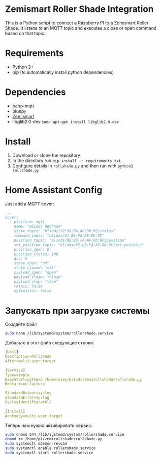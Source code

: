 # Zemismart Roller Shade Integration
This is a Python script to connect a Raspberry PI to a Zemismart Roller Shade. It listens to an MQTT topic and executes a close or open command based on that topic.

# Requirements

- Python 3+
- pip (to automatically install python dependencies)

# Dependencies
- paho-mqtt
- bluepy
- [Zemismart](https://github.com/GylleTanken/python-zemismart-roller-shade)
- libglib2.0-dev ```sudo apt-get install libglib2.0-dev```

# Install

1. Download or clone the repository:
2. In the directory run ```pip install -r requirements.txt```
3. Configure details in ```rollshade.py``` and then run with ```python3 rollshade.py```

# Home Assistant Config

Just add a MQTT cover:

```yaml
...
cover:
  - platform: mqtt
    name: "Blinds Bedroom"
    state_topic: "blinds/02:86:FA:AF:DD:9C/status"
    command_topic: "blinds/02:86:FA:AF:DD:9C"
    position_topic: "blinds/02:86:FA:AF:DD:9C/position"
    set_position_topic: "blinds/02:86:FA:AF:DD:9C/set_position"   
    position_open: 0
    position_closed: 100    
    qos: 0
    state_open: "on"
    state_closed: "off"
    payload_open: "open"
    payload_close: "close"
    payload_stop: "stop"
    retain: false
    optimistic: false
```

# Запускать при загрузке системы

Создайте файл
```sh
sudo nano /lib/systemd/system/rollershade.service
```


Добавьте в этот файл следующие строки: 
```yaml
[Unit] 
Description=Rollshade 
After=multi-user.target
 
[Service] 
Type=simple 
ExecStart=python3 /home/alex/blinds/zemirollshade/rollshade.py 
Restart=on-failure

StandardOutput=syslog
StandardError=syslog
SyslogIdentifier=roll
 
[Install]
WantedBy=multi-user.target
```
Теперь нам нужно активировать сервис:

```sh
sudo chmod 644 /lib/systemd/system/rollershade.service
chmod +x /home/pi/zemirollshade/rollshade.py
sudo systemctl daemon-reload
sudo systemctl enable rollershade.service
sudo systemctl start rollershade.service
```
